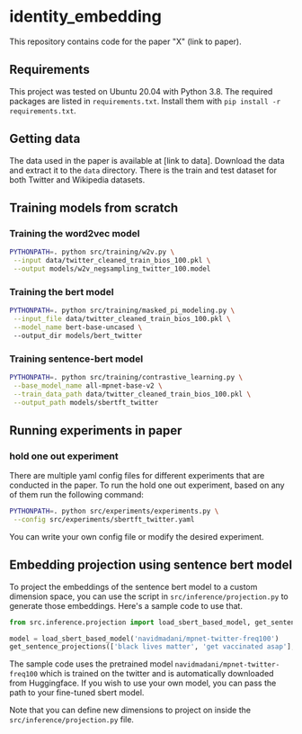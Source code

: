 # identity_embedding

This repository contains code for the paper "X" (link to paper).

## Requirements

This project was tested on Ubuntu 20.04 with Python 3.8. The required packages are listed in
`requirements.txt`. Install them with `pip install -r requirements.txt`.


## Getting data

The data used in the paper is available at [link to data]. Download the 
data and extract it to the `data` directory. There is the train and test dataset
for both Twitter and Wikipedia datasets.

## Training models from scratch

### Training the word2vec model
```bash
PYTHONPATH=. python src/training/w2v.py \
 --input data/twitter_cleaned_train_bios_100.pkl \
 --output models/w2v_negsampling_twitter_100.model
```

### Training the bert model
```bash
PYTHONPATH=. python src/training/masked_pi_modeling.py \
 --input_file data/twitter_cleaned_train_bios_100.pkl \
 --model_name bert-base-uncased \ 
 --output_dir models/bert_twitter
```

### Training sentence-bert model
```bash
PYTHONPATH=. python src/training/contrastive_learning.py \
 --base_model_name all-mpnet-base-v2 \
 --train_data_path data/twitter_cleaned_train_bios_100.pkl \
 --output_path models/sbertft_twitter
```

## Running experiments in paper

### hold one out experiment

There are multiple yaml config files for different experiments that are
conducted in the paper. To run the hold one out experiment, based on any of them
run the following command:

```bash
PYTHONPATH=. python src/experiments/experiments.py \
 --config src/experiments/sbertft_twitter.yaml
```

You can write your own config file or modify the desired experiment.


## Embedding projection using sentence bert model

To project the embeddings of the sentence bert model to a custom dimension space, you can
use the script in `src/inference/projection.py` to generate those embeddings. Here's a sample
code to use that.

```python
from src.inference.projection import load_sbert_based_model, get_sentence_projections

model = load_sbert_based_model('navidmadani/mpnet-twitter-freq100')
get_sentence_projections(['black lives matter', 'get vaccinated asap'], model, as_dict=True) 
```

The sample code uses the pretrained model `navidmadani/mpnet-twitter-freq100` which is trained on the twitter and is automatically
downloaded from Huggingface. If you wish to use your own model, you can pass the path to your fine-tuned sbert model.

Note that you can define new dimensions to project on inside the `src/inference/projection.py` file.